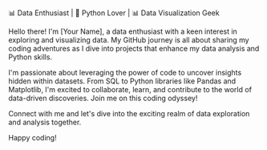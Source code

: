 📊 Data Enthusiast | 🐍 Python Lover | 📊 Data Visualization Geek

Hello there! I'm [Your Name], a data enthusiast with a keen interest in exploring and visualizing data. My GitHub journey is all about sharing my coding adventures as I dive into projects that enhance my data analysis and Python skills.

I'm passionate about leveraging the power of code to uncover insights hidden within datasets. From SQL to Python libraries like Pandas and Matplotlib, I'm excited to collaborate, learn, and contribute to the world of data-driven discoveries. Join me on this coding odyssey!

Connect with me and let's dive into the exciting realm of data exploration and analysis together.

Happy coding!

<!--
**yhujhin/yhujhin** is a ✨ _special_ ✨ repository because its `README.md` (this file) appears on your GitHub profile.

- 🔭 I’m currently working on ...
- 🌱 I’m currently learning ...
- 👯 I’m looking to collaborate on ...
- 🤔 I’m looking for help with ...
- 💬 Ask me about ...
- 📫 How to reach me: ...
- 😄 Pronouns: ...
- ⚡ Fun fact: ...
-->
